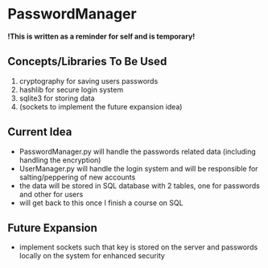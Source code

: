 # PasswordManager

**!This is written as a reminder for self and is temporary!**

## Concepts/Libraries To Be Used
1. cryptography for saving users passwords
2. hashlib for secure login system
3. sqlite3 for storing data
4. (sockets to implement the future expansion idea)

## Current Idea
 - PasswordManager.py will handle the passwords related data (including handling the encryption)
 - UserManager.py will handle the login system and will be responsible for salting/peppering of new accounts
 - the data will be stored in SQL database with 2 tables, one for passwords and other for users
 - will get back to this once I finish a course on SQL

## Future Expansion
 - implement sockets such that key is stored on the server and passwords locally on the system for enhanced security